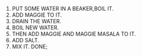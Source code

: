 1. PUT SOME WATER IN A BEAKER,BOIL IT.
2. ADD MAGGIE TO IT.
3. DRAIN THE WATER.
4. BOIL NEW WATER.
5. THEN ADD MAGGIE AND MAGGIE MASALA TO IT.
6. ADD SALT.
7. MIX IT.
DONE;